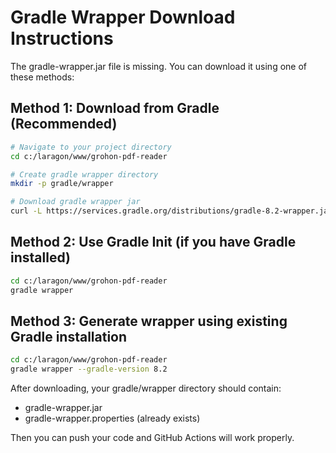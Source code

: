 # Gradle Wrapper Download Instructions

The gradle-wrapper.jar file is missing. You can download it using one of these methods:

## Method 1: Download from Gradle (Recommended)
```bash
# Navigate to your project directory
cd c:/laragon/www/grohon-pdf-reader

# Create gradle wrapper directory
mkdir -p gradle/wrapper

# Download gradle wrapper jar
curl -L https://services.gradle.org/distributions/gradle-8.2-wrapper.jar -o gradle/wrapper/gradle-wrapper.jar
```

## Method 2: Use Gradle Init (if you have Gradle installed)
```bash
cd c:/laragon/www/grohon-pdf-reader
gradle wrapper
```

## Method 3: Generate wrapper using existing Gradle installation
```bash
cd c:/laragon/www/grohon-pdf-reader
gradle wrapper --gradle-version 8.2
```

After downloading, your gradle/wrapper directory should contain:
- gradle-wrapper.jar
- gradle-wrapper.properties (already exists)

Then you can push your code and GitHub Actions will work properly.